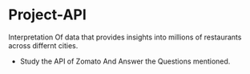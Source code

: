 # Project-API
Interpretation Of data that provides insights into millions of restaurants across differnt cities.
  - Study the API of Zomato And Answer the Questions mentioned.
